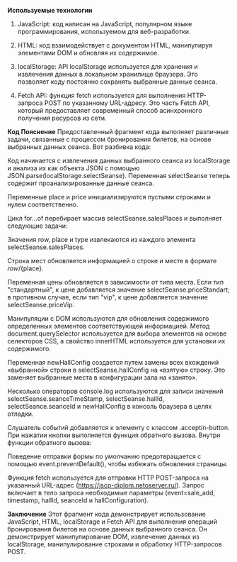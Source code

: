 **Используемые технологии**
1. JavaScript: код написан на JavaScript, популярном языке программирования, используемом для веб-разработки.

2. HTML: код взаимодействует с документом HTML, манипулируя элементами DOM и обновляя их содержимое.

3. localStorage: API localStorage используется для хранения и извлечения данных в локальном хранилище браузера. Это позволяет коду постоянно сохранять выбранные данные сеанса.

4. Fetch API: функция fetch используется для выполнения HTTP-запроса POST по указанному URL-адресу. Это часть Fetch API, который предоставляет современный способ асинхронного получения ресурсов из сети.

**Код Пояснение**
Предоставленный фрагмент кода выполняет различные задачи, связанные с процессом бронирования билетов, на основе выбранных данных сеанса. Вот разбивка кода:

Код начинается с извлечения данных выбранного сеанса из localStorage и анализа их как объекта JSON с помощью JSON.parse(localStorage.selectSeanse). Переменная selectSeanse теперь содержит проанализированные данные сеанса.

Переменные place и price инициализируются пустыми строками и нулем соответственно.

Цикл for...of перебирает массив selectSeanse.salesPlaces и выполняет следующие задачи:

Значения row, place и type извлекаются из каждого элемента selectSeanse.salesPlaces.

Строка мест обновляется информацией о строке и месте в формате ${row}/${place}.

Переменная цены обновляется в зависимости от типа места. Если тип "стандартный", к цене добавляется значение selectSeanse.priceStandart; в противном случае, если тип "vip", к цене добавляется значение selectSeanse.priceVip.

Манипуляции с DOM используются для обновления содержимого определенных элементов соответствующей информацией. Метод document.querySelector используется для выбора элементов на основе селекторов CSS, а свойство innerHTML используется для установки их содержимого.

Переменная newHallConfig создается путем замены всех вхождений «выбранной» строки в selectSeanse.hallConfig на «взятую» строку. Это заменяет выбранные места в конфигурации зала на «занято».

Несколько операторов console.log используются для записи значений selectSeanse.seanceTimeStamp, selectSeanse.hallId, selectSeance.seanceId и newHallConfig в консоль браузера в целях отладки.

Слушатель событий добавляется к элементу с классом .acceptin-button. При нажатии кнопки выполняется функция обратного вызова. Внутри функции обратного вызова:

Поведение отправки формы по умолчанию предотвращается с помощью event.preventDefault(), чтобы избежать обновления страницы.

Функция fetch используется для отправки HTTP POST-запроса на указанный URL-адрес (https://jscp-diplom.netoserver.ru/). Запрос включает в тело запроса необходимые параметры (event=sale_add, timestamp, hallId, seanceId и hallConfiguration).

**Заключение**
Этот фрагмент кода демонстрирует использование JavaScript, HTML, localStorage и Fetch API для выполнения операций бронирования билетов на основе данных выбранного сеанса. Он демонстрирует манипулирование DOM, извлечение данных из localStorage, манипулирование строками и обработку HTTP-запросов POST.